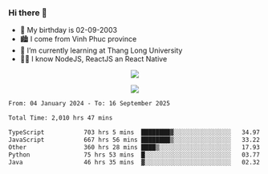 ### Hi there 👋
- 🎂 My birthday is 02-09-2003
- 🏙️ I come from Vinh Phuc province
- 🌱 I’m currently learning at Thang Long University
- 🧑‍💻 I know NodeJS, ReactJS an React Native
<p align="center"><img src="https://github-readme-stats.vercel.app/api?username=tmquang0209&show_icons=true&theme=gradient"></p>
<p align="center"><img src="https://github-readme-stats.vercel.app/api/top-langs/?username=tmquang0209&hide=scss,css&langs_count=10"></p>
<!--START_SECTION:waka-->

```txt
From: 04 January 2024 - To: 16 September 2025

Total Time: 2,010 hrs 47 mins

TypeScript           703 hrs 5 mins  ████████▓░░░░░░░░░░░░░░░░   34.97 %
JavaScript           667 hrs 56 mins ████████▒░░░░░░░░░░░░░░░░   33.22 %
Other                360 hrs 28 mins ████▒░░░░░░░░░░░░░░░░░░░░   17.93 %
Python               75 hrs 53 mins  █░░░░░░░░░░░░░░░░░░░░░░░░   03.77 %
Java                 46 hrs 35 mins  ▓░░░░░░░░░░░░░░░░░░░░░░░░   02.32 %
```

<!--END_SECTION:waka-->
